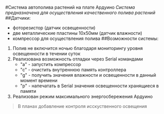 #Система автополива растений на плате Ардуино
*Система предназначена для осуществления качественного полива растений*
##Датчики:
- фоторезистор (датчик освещенности)
- две металлические пластины 10х50мм (датчик влажности)
- компрессор для осуществления полива
##Возможности системы:
1. Полив не включится ночью благодаря мониторингу уровня освещенности 
в течении суток
2. Реализована возможность отладки через Serial командами
	- "а" - запустить компрессор
	- "с" - очистить внутреннюю память контроллера
	- "g" - получить значения влажности и освещенности в данный момент времени
	- "р" - напечатать в Serial значения освещенности хранящиеся в памяти
3. Реализован режим максимального энергосбережения Ардуино

>В планах добавление контроля исскуственного освещения
